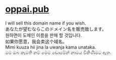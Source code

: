 # [oppai.pub](https://github.com/xsota/oppai.pub)

I will sell this domain name if you wish.  
あなたが望むならこのドメイン名を販売致します。  
원하면이 도메인 이름을 판매 할 것입니다.  
如果你愿意，我会卖这个域名。  
Mimi kuuza hii jina la uwanja kama unataka.  
මම ඔබ කැමති නම් මෙම ඩොමේන් නාමය විකිණීමට ඇත.  
